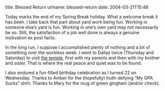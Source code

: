title: Blessed Return
urlname: blessed-return
date: 2004-03-21T15:48

Today marks the end of my Spring Break holiday. What a welcome break it has been. I take back that part about yard work being fun. Working in someone else&#x02bc;s yard is fun. Working in one&#x02bc;s own yard may not necessarily be so. Still, the satisfaction of a job well done is always a genuine motivation ex post facto.

In the long run, I suppose I accomplished plenty of nothing and a bit of something over the workless week. I went to Dallas twice (Thursday and Saturday) to visit [the temple](http://www.lds.org/church/temples/dallas-texas), first with my parents and then with my brother and sister. That is where the real peace and quiet was to be found.

I also endured a fun-filled birthday celebration as I turned 22 on Wednesday. Thanks to Amber for the (hopefully) truth-defying &ldquo;My GPA Sucks&rdquo; shirt. Thanks to Mary for the mug of green gingham (and/or check).